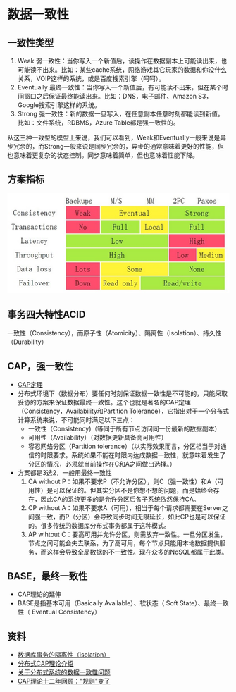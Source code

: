 # 数据一致性

## 一致性类型
1. Weak 弱一致性：当你写入一个新值后，读操作在数据副本上可能读出来，也可能读不出来。比如：某些cache系统，网络游戏其它玩家的数据和你没什么关系，VOIP这样的系统，或是百度搜索引擎（呵呵）。
1. Eventually 最终一致性：当你写入一个新值后，有可能读不出来，但在某个时间窗口之后保证最终能读出来。比如：DNS，电子邮件、Amazon S3，Google搜索引擎这样的系统。
1. Strong 强一致性：新的数据一旦写入，在任意副本任意时刻都能读到新值。比如：文件系统，RDBMS，Azure Table都是强一致性的。

从这三种一致型的模型上来说，我们可以看到，Weak和Eventually一般来说是异步冗余的，而Strong一般来说是同步冗余的，异步的通常意味着更好的性能，但也意味着更复杂的状态控制。同步意味着简单，但也意味着性能下降。

## 方案指标
![](../s/common/index.jpg)

## 事务四大特性ACID
一致性（Consistency），而原子性（Atomicity）、隔离性（Isolation）、持久性（Durability）

## CAP，强一致性
* [CAP定理](http://www.ruanyifeng.com/blog/2018/07/cap.html)
* 分布式环境下（数据分布）要任何时刻保证数据一致性是不可能的，只能采取妥协的方案来保证数据最终一致性。这个也就是著名的CAP定理（Consistency，Availability和Partition Tolerance），它指出对于一个分布式计算系统来说，不可能同时满足以下三点：
  * 一致性（Consistency)（等同于所有节点访问同一份最新的数据副本）
  * 可用性（Availability）（对数据更新具备高可用性）
  * 容忍网络分区（Partition tolerance）（以实际效果而言，分区相当于对通信的时限要求。系统如果不能在时限内达成数据一致性，就意味着发生了分区的情况，必须就当前操作在C和A之间做出选择。）
* 方案都是3选2，一般用最终一致性
  1. CA without P：如果不要求P（不允许分区），则C（强一致性）和A（可用性）是可以保证的。但其实分区不是你想不想的问题，而是始终会存在，因此CA的系统更多的是允许分区后各子系统依然保持CA。
  1. CP without A：如果不要求A（可用），相当于每个请求都需要在Server之间强一致，而P（分区）会导致同步时间无限延长，如此CP也是可以保证的。很多传统的数据库分布式事务都属于这种模式。
  1. AP wihtout C：要高可用并允许分区，则需放弃一致性。一旦分区发生，节点之间可能会失去联系，为了高可用，每个节点只能用本地数据提供服务，而这样会导致全局数据的不一致性。现在众多的NoSQL都属于此类。

## BASE，最终一致性
* CAP理论的延伸
* BASE是指基本可用（Basically Available）、软状态（ Soft State）、最终一致性（ Eventual Consistency）

## 资料
* [数据库事务的隔离性（isolation）](https://zhuanlan.zhihu.com/p/27035174)
* [分布式CAP理论介绍](https://www.169it.com/article/4809733295047327965.html)
* [关于分布式系统的数据一致性问题](http://www.uml.org.cn/zjjs/201211065.asp)
* [CAP理论十二年回顾："规则"变了](https://www.infoq.cn/article/cap-twelve-years-later-how-the-rules-have-changed/)
